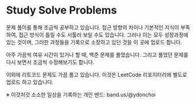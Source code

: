 # Study Solve Problems

문제 풀이를 통해 조금씩 공부하고 있습니다.
접근 방향의 차이나 기본적인 지식이 부족하여, 접근 방식이 틀릴 수도 서툴러 보일 수도 있습니다.
그러나 이는 모두 성장과정에 있는 것이며, 그러한 과정들을 기록으로 소장하고 있던 것을 이 곳에 업로드 합니다.

아주 가끔씩 여유 시간이 있거나 할 때, 백준 문제를 풀었습니다.
그리고 풀었던 문제를 다시 보면서 조금씩 수정해보기도 합니다.

이외에 리트코드 문제도 가끔 풀고 있습니다. 이것은 LeetCode 리포지터리에 별도로 업로드 하고 있습니다.

※ 이것저것 소소한 일상을 기록하는 개인 밴드:  band.us/@ydonchoi

